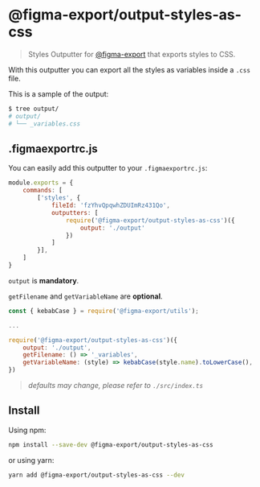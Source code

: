 # @figma-export/output-styles-as-css

> Styles Outputter for [@figma-export](https://github.com/marcomontalbano/figma-export) that exports styles to CSS.

With this outputter you can export all the styles as variables inside a `.css` file.

This is a sample of the output:

```sh
$ tree output/
# output/
# └── _variables.css
```


## .figmaexportrc.js

You can easily add this outputter to your `.figmaexportrc.js`:

```js
module.exports = {
    commands: [
        ['styles', {
            fileId: 'fzYhvQpqwhZDUImRz431Qo',
            outputters: [
                require('@figma-export/output-styles-as-css')({
                    output: './output'
                })
            ]
        }],
    ]
}
```

`output` is **mandatory**.

`getFilename` and `getVariableName` are **optional**.

```js
const { kebabCase } = require('@figma-export/utils');

...

require('@figma-export/output-styles-as-css')({
    output: './output',
    getFilename: () => '_variables',
    getVariableName: (style) => kebabCase(style.name).toLowerCase(),
})
```

> *defaults may change, please refer to `./src/index.ts`*

## Install

Using npm:

```sh
npm install --save-dev @figma-export/output-styles-as-css
```

or using yarn:

```sh
yarn add @figma-export/output-styles-as-css --dev
```
